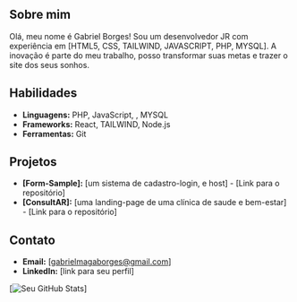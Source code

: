 ## Sobre mim
Olá, meu nome é Gabriel Borges! Sou um desenvolvedor JR com experiência em [HTML5, CSS, TAILWIND, JAVASCRIPT, PHP, MYSQL]. A inovação é parte do meu trabalho, posso transformar suas metas e trazer o site dos seus sonhos.

## Habilidades
* **Linguagens:** PHP, JavaScript, , MYSQL
* **Frameworks:** React, TAILWIND, Node.js
* **Ferramentas:** Git

## Projetos
* **[Form-Sample]:** [um sistema de cadastro-login, e host] - [Link para o repositório]
* **[ConsultAR]:** [uma landing-page de uma clínica de saude e bem-estar] - [Link para o repositório]

## Contato
* **Email:** [gabrielmagaborges@gmail.com]
* **LinkedIn:** [link para seu perfil]

[![Seu GitHub Stats](https://github-readme-stats.vercel.app/api?username=seu_usuario&show_icons=true&theme=tokyonight)]
